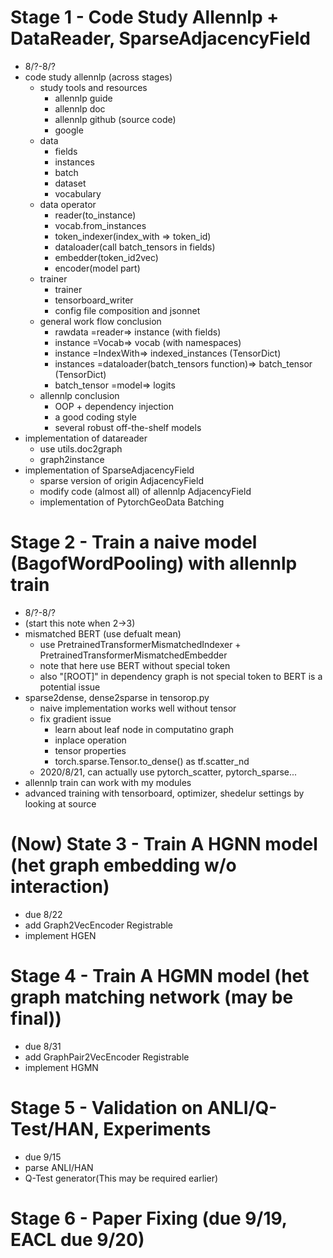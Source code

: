 # Stage 1 - Code Study Allennlp + DataReader, SparseAdjacencyField
- 8/?-8/?
- code study allennlp (across stages)
    - study tools and resources
        - allennlp guide
        - allennlp doc
        - allennlp github (source code)
        - google
    - data
        - fields
        - instances
        - batch
        - dataset
        - vocabulary
    - data operator
        - reader(to_instance)
        - vocab.from_instances
        - token_indexer(index_with => token_id)
        - dataloader(call batch_tensors in fields)
        - embedder(token_id2vec)
        - encoder(model part)
    - trainer
        - trainer
        - tensorboard_writer
        - config file composition and jsonnet
    - general work flow conclusion
        - rawdata =reader=> instance (with fields)
        - instance =Vocab=> vocab (with namespaces)
        - instance =IndexWith=> indexed_instances (TensorDict)
        - instances =dataloader(batch_tensors function)=> batch_tensor (TensorDict)
        - batch_tensor =model=> logits
    - allennlp conclusion
        - OOP + dependency injection
        - a good coding style
        - several robust off-the-shelf models
- implementation of datareader
    - use utils.doc2graph
    - graph2instance
- implementation of SparseAdjacencyField
    - sparse version of origin AdjacencyField
    - modify code (almost all) of allennlp AdjacencyField
    - implementation of PytorchGeoData Batching

# Stage 2 - Train a naive model (BagofWordPooling) with allennlp train
- 8/?-8/?
- (start this note when 2->3)
- mismatched BERT (use defualt mean)
    - use PretrainedTransformerMismatchedIndexer + PretrainedTransformerMismatchedEmbedder
    - note that here use BERT without special token
    - also "[ROOT]" in dependency graph is not special token to BERT is a potential issue
- sparse2dense, dense2sparse in tensorop.py
    - naive implementation works well without tensor
    - fix gradient issue
        - learn about leaf node in computatino graph
        - inplace operation
        - tensor properties
        - torch.sparse.Tensor.to_dense() as tf.scatter_nd
    - 2020/8/21, can actually use pytorch_scatter, pytorch_sparse...
- allennlp train can work with my modules
- advanced training with tensorboard, optimizer, shedelur settings by looking at source
    
    
# (Now) State 3 - Train A HGNN model (het graph embedding w/o interaction)
- due 8/22
- add Graph2VecEncoder Registrable
- implement HGEN

# Stage 4 - Train A HGMN model (het graph matching network (may be final))
- due 8/31
- add GraphPair2VecEncoder Registrable
- implement HGMN

# Stage 5 - Validation on ANLI/Q-Test/HAN, Experiments
- due 9/15
- parse ANLI/HAN
- Q-Test generator(This may be required earlier)

# Stage 6 - Paper Fixing (due 9/19, EACL due 9/20)